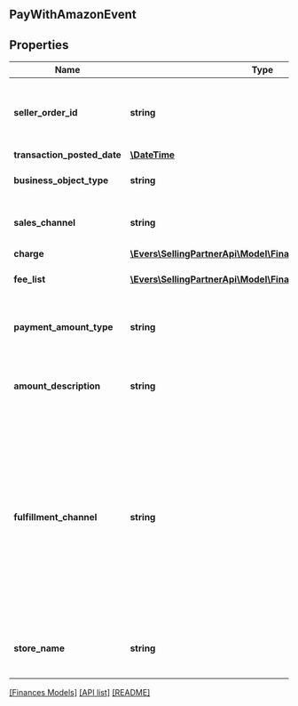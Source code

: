 ## PayWithAmazonEvent

## Properties

Name | Type | Description | Notes
------------ | ------------- | ------------- | -------------
**seller_order_id** | **string** | An order identifier that is specified by the seller. | [optional]
**transaction_posted_date** | [**\DateTime**](\DateTime.md) |  | [optional]
**business_object_type** | **string** | The type of business object. | [optional]
**sales_channel** | **string** | The sales channel for the transaction. | [optional]
**charge** | [**\Evers\SellingPartnerApi\Model\Finances\ChargeComponent**](ChargeComponent.md) |  | [optional]
**fee_list** | [**\Evers\SellingPartnerApi\Model\Finances\FeeComponent[]**](FeeComponent.md) | A list of fee component information. | [optional]
**payment_amount_type** | **string** | The type of payment.  Possible values:  * Sales | [optional]
**amount_description** | **string** | A short description of this payment event. | [optional]
**fulfillment_channel** | **string** | The fulfillment channel.  Possible values:  * AFN - Amazon Fulfillment Network (Fulfillment by Amazon)  * MFN - Merchant Fulfillment Network (self-fulfilled) | [optional]
**store_name** | **string** | The store name where the event occurred. | [optional]

[[Finances Models]](../) [[API list]](../../Api) [[README]](../../../README.md)
